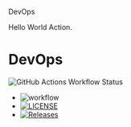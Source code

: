 DevOps

Hello World Action.

# DevOps
![GitHub Actions Workflow Status](https://img.shields.io/github/actions/workflow/status/Daniel109012/lab/develop.yml?branch=develop&style=flat)

- ![workflow](https://github.com/Daniel109012/lab/actions/workflows/main.yml/badge.svg)
- [![LICENSE](https://img.shields.io/github/license/Daniel109012/lab.svg?style=flat-square)](https://github.com/Daniel109012/lab/blob/master/LICENSE)
- [![Releases](https://img.shields.io/github/release/Daniel109012/lab/all.svg?style=flat-square)](https://github.com/Daniel109012/lab/releases)
